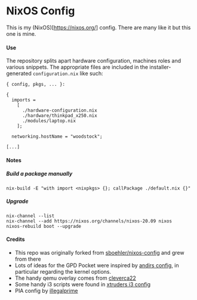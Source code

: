 # NixOS Config

This is my (NixOS)[https://nixos.org/] config. There are many like it but this
one is mine.

#### Use

The repository splits apart hardware configuration, machines roles and various
snippets. The appropriate files are included in the installer-generated
`configuration.nix` like such:

```
{ config, pkgs, ... }:

{
  imports =
    [
      ./hardware-configuration.nix
      ./hardware/thinkpad_x250.nix
      ./modules/laptop.nix
    ];

  networking.hostName = "woodstock";

[...]
```

#### Notes

##### Build a package manually

```
nix-build -E "with import <nixpkgs> {}; callPackage ./default.nix {}"
```

##### Upgrade

```
nix-channel --list
nix-channel --add https://nixos.org/channels/nixos-20.09 nixos
nixos-rebuild boot --upgrade
```

####  Credits
- This repo was originally forked from [sboehler/nixos-config](https://github.com/sboehler/nixos-config) and grew from there
- Lots of ideas for the GPD Pocket were inspired by [andirs config](https://github.com/andir/nixos-gpd-pocket), in particular regarding the kernel options.
- The handy qemu overlay comes from [cleverca22](https://github.com/cleverca22/nixos-configs)
- Some handy i3 scripts were found in [xtruders i3 config](https://github.com/xtruder/nix-profiles/blob/master/modules/user/profiles/i3.nix)
- PIA config by [illegalprime](https://github.com/illegalprime/nix/blob/1eb90ceaa9af14eba9d10d1178076e428994de0d/nixos/pia-system.nix)

